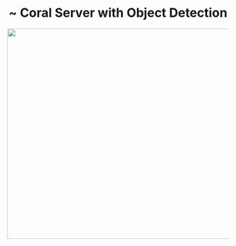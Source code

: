 <h1 align="center"> ~ Coral Server with Object Detection </h1>


<p align="center">
  <img width="640" height="480" src="media/how_it_work.gif">
</p>
